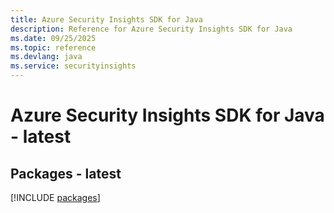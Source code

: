 ```yaml
---
title: Azure Security Insights SDK for Java
description: Reference for Azure Security Insights SDK for Java
ms.date: 09/25/2025
ms.topic: reference
ms.devlang: java
ms.service: securityinsights
---
```

# Azure Security Insights SDK for Java - latest
## Packages - latest
[!INCLUDE [packages](security-insights-index.md)]